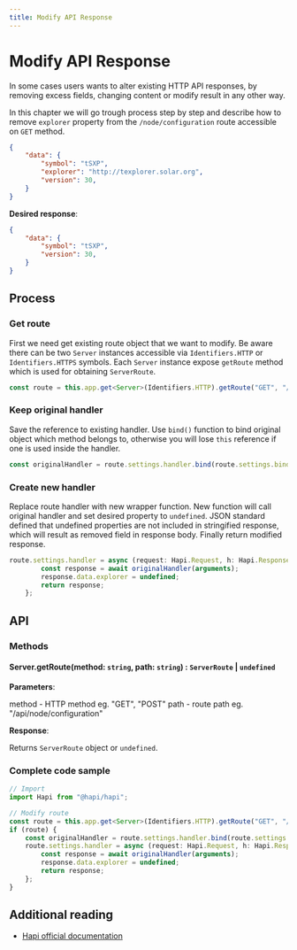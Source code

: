 ```yaml
---
title: Modify API Response
---
```


# Modify API Response

In some cases users wants to alter existing HTTP API responses, by removing excess fields, changing content or modify result in any other way.

In this chapter we will go trough process step by step and describe how to remove `explorer` property from the `/node/configuration` route accessible on `GET` method.

```json
{
    "data": {
        "symbol": "tSXP",
        "explorer": "http://texplorer.solar.org",
        "version": 30,
    }
}
```

**Desired response**:

```json
{
    "data": {
        "symbol": "tSXP",
        "version": 30,
    }
}
```

## Process

### Get route

First we need get existing route object that we want to modify. Be aware there can be two `Server` instances accessible via `Identifiers.HTTP` or `Identifiers.HTTPS` symbols. Each `Server` instance expose `getRoute` method which is used for obtaining `ServerRoute`.

```ts
const route = this.app.get<Server>(Identifiers.HTTP).getRoute("GET", "/api/node/configuration");
```

### Keep original handler

Save the reference to existing handler. Use `bind()` function to bind original object which method belongs to, otherwise you will lose `this` reference if one is used inside the handler.

```ts
const originalHandler = route.settings.handler.bind(route.settings.bind);
```

### Create new handler

Replace route handler with new wrapper function. New function will call original handler and set desired property to `undefined`. JSON standard defined that undefined properties are not included in stringified response, which will result as removed field in response body. Finally return modified response.

```ts
route.settings.handler = async (request: Hapi.Request, h: Hapi.ResponseToolkit) => {
        const response = await originalHandler(arguments);
        response.data.explorer = undefined;
        return response;
    };
```

## API

### Methods

#### Server.getRoute(method: `string`, path: `string`) : `ServerRoute` | `undefined`

**Parameters**:

method - HTTP method eg. "GET", "POST"
path -  route path eg. "/api/node/configuration"

**Response**:

Returns `ServerRoute` object or `undefined`.

### Complete code sample

```ts
// Import
import Hapi from "@hapi/hapi";

// Modify route
const route = this.app.get<Server>(Identifiers.HTTP).getRoute("GET", "/api/node/configuration");
if (route) {
    const originalHandler = route.settings.handler.bind(route.settings.bind);
    route.settings.handler = async (request: Hapi.Request, h: Hapi.ResponseToolkit) => {
        const response = await originalHandler(arguments);
        response.data.explorer = undefined;
        return response;
    };
}
```

## Additional reading

* [Hapi official documentation](https://hapi.dev/)
